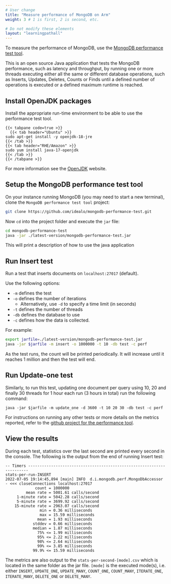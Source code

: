 ```yaml
---
# User change
title: "Measure performance of MongoDB on Arm"
weight: 3 # 1 is first, 2 is second, etc.

# Do not modify these elements
layout: "learningpathall"
---
```

To measure the performance of MongoDB, use the [MongoDB performance test tool](https://github.com/idealo/mongodb-performance-test).

This is an open source Java application that tests the MongoDB performance, such as latency and throughput, by running one or more threads executing either all the same or different database operations, such as Inserts, Updates, Deletes, Counts or Finds until a defined number of operations is executed or a defined maximum runtime is reached.

## Install OpenJDK packages

Install the appropriate run-time environment to be able to use the performance test tool.
```
{{< tabpane code=true >}}
  {{< tab header="Ubuntu" >}}
sudo apt-get install -y openjdk-18-jre
{{< /tab >}}
{{< tab header="RHE/Amazon" >}}
sudo yum install java-17-openjdk
{{< /tab >}}
{{< /tabpane >}}
```
For more information see the [OpenJDK](https://openjdk.org/install/) website.

## Setup the MongoDB performance test tool

On your instance running MongoDB (you may need to start a new terminal), clone the `MongoDB performance test tool` project:

```bash { pre_cmd="sudo apt-get install -y openjdk-8-jre git" }
git clone https://github.com/idealo/mongodb-performance-test.git
```

Now `cd` into the project folder and execute the `jar` file:

```bash { ret_code="1" }
cd mongodb-performance-test
java -jar ./latest-version/mongodb-performance-test.jar
```
This will print a description of how to use the java application


## Run Insert test

Run a test that inserts documents on `localhost:27017` (default).

Use the following options:
  * `-m` defines the test
  * `-o` defines the number of iterations
    * Alternatively, use `-d` to specify a time limit (in seconds)
  * `-t` defines the number of threads
  * `-db` defines the database to use
  * `-c` defines how the data is collected.
  
  For example:
```bash { cwd="./mongodb-performance-test" }
export jarfile=./latest-version/mongodb-performance-test.jar
java -jar $jarfile -m insert -o 1000000 -t 10 -db test -c perf
```
As the test runs, the count will be printed periodically. It will increase until it reaches 1 million and then the test will end.

## Run Update-one test

Similarly, to run this test, updating one document per query using 10, 20 and finally 30 threads for 1 hour each run (3 hours in total) run the following command:
```console
java -jar $jarfile -m update_one -d 3600 -t 10 20 30 -db test -c perf
```
For instructions on running any other tests or more details on the metrics reported, refer to the [github project for the performance tool](https://github.com/idealo/mongodb-performance-test#readme).

## View the results

During each test, statistics over the last second are printed every second in the console. The following is the output from the end of running Insert test:

``` output
-- Timers ----------------------------------------------------------------------
stats-per-run-INSERT
2022-07-05 19:14:45,894 [main] INFO  d.i.mongodb.perf.MongoDbAccessor - <<< closeConnections localhost:27017
             count = 1000000
         mean rate = 5001.61 calls/second
     1-minute rate = 5042.28 calls/second
     5-minute rate = 3699.92 calls/second
    15-minute rate = 2963.07 calls/second
               min = 0.36 milliseconds
               max = 15.59 milliseconds
              mean = 1.93 milliseconds
            stddev = 0.66 milliseconds
            median = 1.87 milliseconds
              75% <= 1.99 milliseconds
              95% <= 2.22 milliseconds
              98% <= 2.64 milliseconds
              99% <= 3.85 milliseconds
            99.9% <= 15.59 milliseconds
```

The metrics are also output to the `stats-per-second-[mode].csv` which is located in the same folder as the jar file. `[mode]` is  the executed mode(s), i.e. either `INSERT`, `UPDATE_ONE`, `UPDATE_MANY`, `COUNT_ONE`, `COUNT_MANY`, `ITERATE_ONE`, `ITERATE_MANY`, `DELETE_ONE` or `DELETE_MANY`.
